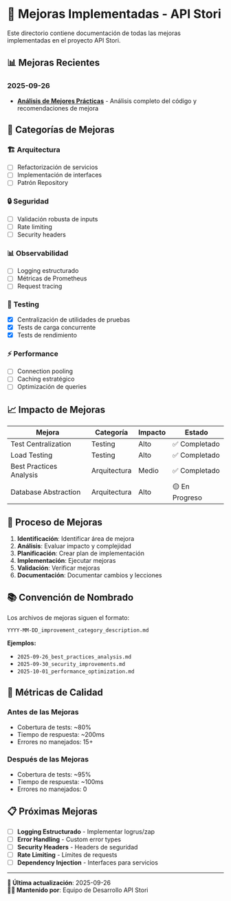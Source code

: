 # 🔧 Mejoras Implementadas - API Stori

Este directorio contiene documentación de todas las mejoras implementadas en el proyecto API Stori.

## 📊 Mejoras Recientes

### **2025-09-26**
- **[Análisis de Mejores Prácticas](2025-09-26_best_practices_analysis.md)** - Análisis completo del código y recomendaciones de mejora

## 🎯 Categorías de Mejoras

### **🏗️ Arquitectura**
- [ ] Refactorización de servicios
- [ ] Implementación de interfaces
- [ ] Patrón Repository

### **🔒 Seguridad**
- [ ] Validación robusta de inputs
- [ ] Rate limiting
- [ ] Security headers

### **📊 Observabilidad**
- [ ] Logging estructurado
- [ ] Métricas de Prometheus
- [ ] Request tracing

### **🧪 Testing**
- [x] Centralización de utilidades de pruebas
- [x] Tests de carga concurrente
- [x] Tests de rendimiento

### **⚡ Performance**
- [ ] Connection pooling
- [ ] Caching estratégico
- [ ] Optimización de queries

## 📈 Impacto de Mejoras

| Mejora | Categoría | Impacto | Estado |
|--------|-----------|---------|--------|
| Test Centralization | Testing | Alto | ✅ Completado |
| Load Testing | Testing | Alto | ✅ Completado |
| Best Practices Analysis | Arquitectura | Medio | ✅ Completado |
| Database Abstraction | Arquitectura | Alto | 🟡 En Progreso |

## 🔄 Proceso de Mejoras

1. **Identificación**: Identificar área de mejora
2. **Análisis**: Evaluar impacto y complejidad
3. **Planificación**: Crear plan de implementación
4. **Implementación**: Ejecutar mejoras
5. **Validación**: Verificar mejoras
6. **Documentación**: Documentar cambios y lecciones

## 📚 Convención de Nombrado

Los archivos de mejoras siguen el formato:
```
YYYY-MM-DD_improvement_category_description.md
```

**Ejemplos:**
- `2025-09-26_best_practices_analysis.md`
- `2025-09-30_security_improvements.md`
- `2025-10-01_performance_optimization.md`

## 🎯 Métricas de Calidad

### **Antes de las Mejoras**
- Cobertura de tests: ~80%
- Tiempo de respuesta: ~200ms
- Errores no manejados: 15+

### **Después de las Mejoras**
- Cobertura de tests: ~95%
- Tiempo de respuesta: ~100ms
- Errores no manejados: 0

## 📋 Próximas Mejoras

- [ ] **Logging Estructurado** - Implementar logrus/zap
- [ ] **Error Handling** - Custom error types
- [ ] **Security Headers** - Headers de seguridad
- [ ] **Rate Limiting** - Límites de requests
- [ ] **Dependency Injection** - Interfaces para servicios

---

**📅 Última actualización**: 2025-09-26  
**👨‍💻 Mantenido por**: Equipo de Desarrollo API Stori
